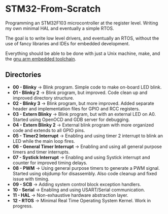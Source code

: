 # STM32-From-Scratch
Programming an STM32F103 microcontroller at the register level. Writing my own minimal HAL and eventually a simple RTOS.

The goal is to write low level drivers, and eventually an RTOS, without the use of fancy libraries and IDEs for embedded development.

Everything should be able to be done with just a Unix machine, make, and the [gnu arm embedded toolchain](https://developer.arm.com/tools-and-software/open-source-software/developer-tools/gnu-toolchain/gnu-rm).

## Directories
* **00 - Blinky** -> Blink program. Simple code to make on-board LED blink.
* **01 - Blinky 2** -> Blink program, but improved. Code clean up and improved directory structure.
* **02 - Blinky 3** -> Blink program, but more improved. Added separate header and implementation files for GPIO and RCC registers.
* **03 - Extern Blinky** -> Blink program, but with an external LED on A0. Started using OpenOCD and GDB server for debugging.
* **04 - Extern Blinky 2** -> External blink program with more organized code and extends to all GPIO pins.
* **05 - Timer2 Interrupt** -> Enabling and using timer 2 interrupt to blink an LED while the main loop fires.
* **06 - General Timer Interrupt** -> Enabling and using all general purpose timers and timer interrupts.
* **07 - Systick Interrupt** -> Enabling and using Systick interrupt and counter for improved timing delays.
* **08 - PWM** -> Using general purpose timers to generate a PWM signal. Started using objdump for disassembly. Also code cleanup and fixed issue with timing.
* **09 - SCB** -> Adding system control block exception handlers.
* **10 - Serial** -> Enabling and using USART/Serial communication.
* **11 - HAL** -> Non-exhaustive hardware abstraction layer.
* **12 - RTOS** -> Minimal Real Time Operating System Kernel. Work in progress.
